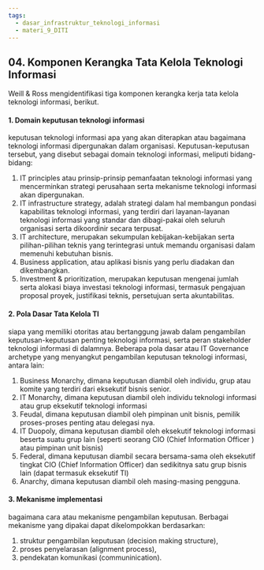 ```yaml
---
tags:
  - dasar_infrastruktur_teknologi_informasi
  - materi_9_DITI
---
```

## 04. Komponen Kerangka Tata Kelola Teknologi Informasi

Weill & Ross mengidentifikasi tiga komponen kerangka kerja tata kelola teknologi informasi, berikut.

#### 1. Domain keputusan teknologi informasi
keputusan teknologi informasi apa yang akan diterapkan atau bagaimana teknologi informasi dipergunakan dalam organisasi. Keputusan-keputusan tersebut, yang disebut sebagai domain teknologi informasi, meliputi bidang-bidang:

1. ﻿﻿﻿IT principles atau prinsip-prinsip pemanfaatan teknologi informasi yang mencerminkan strategi perusahaan serta mekanisme teknologi informasi akan dipergunakan.
2. ﻿﻿﻿IT infrastructure strategy, adalah strategi dalam hal membangun pondasi kapabilitas teknologi informasi, yang terdiri dari layanan-layanan teknologi informasi yang standar dan dibagi-pakai oleh seluruh organisasi serta dikoordinir secara terpusat.
3. ﻿﻿﻿IT architecture, merupakan sekumpulan kebijakan-kebijakan serta pilihan-pilihan teknis yang terintegrasi untuk memandu organisasi dalam memenuhi kebutuhan bisnis.
4. ﻿﻿﻿Business application, atau aplikasi bisnis yang perlu diadakan dan dikembangkan.
5. ﻿﻿﻿Investment & prioritization, merupakan keputusan mengenai jumlah serta alokasi biaya investasi teknologi informasi, termasuk pengajuan proposal proyek, justifikasi teknis, persetujuan serta akuntabilitas.

#### 2. Pola Dasar Tata Kelola Tl
siapa yang memiliki otoritas atau bertanggung jawab dalam pengambilan keputusan-keputusan penting teknologi informasi, serta peran stakeholder teknologi informasi di dalamnya. Beberapa pola dasar atau IT Governance archetype yang menyangkut pengambilan keputusan teknologi informasi, antara lain:

1. ﻿﻿﻿Business Monarchy, dimana keputusan diambil oleh individu, grup atau komite yang terdiri dari eksekutif bisnis senior.
2. ﻿﻿﻿IT Monarchy, dimana keputusan diambil oleh individu teknologi informasi atau grup eksekutif teknologi informasi
3. ﻿﻿﻿Feudal, dimana keputusan diambil oleh pimpinan unit bisnis, pemilik proses-proses penting atau delegasi nya.
4. ﻿﻿﻿IT Duopoly, dimana keputusan diambil oleh eksekutif teknologi informasi beserta suatu grup lain (seperti seorang CIO (Chief Information Officer ) atau pimpinan unit bisnis)
5. ﻿﻿﻿Federal, dimana keputusan diambil secara bersama-sama oleh eksekutif tingkat CIO (Chief Information Officer) dan sedikitnya satu grup bisnis lain (dapat termasuk eksekutif Tl)
6. ﻿﻿﻿Anarchy, dimana keputusan diambil oleh masing-masing pengguna.


#### 3. Mekanisme implementasi
bagaimana cara atau mekanisme pengambilan keputusan. Berbagai mekanisme yang dipakai dapat dikelompokkan berdasarkan:

1. ﻿﻿﻿struktur pengambilan keputusan (decision making structure),
2. ﻿﻿﻿proses penyelarasan (alignment process),
3. ﻿﻿﻿pendekatan komunikasi (communinication).



